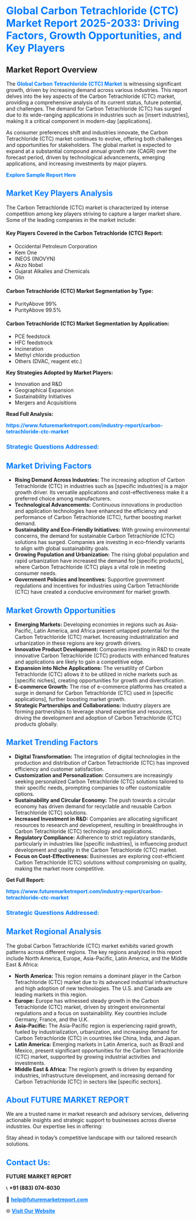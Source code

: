 <h1 style="color: #007BFF;">Global Carbon Tetrachloride (CTC) Market Report 2025-2033: Driving Factors, Growth Opportunities, and Key Players</h1>

<section id="overview">
<h2>Market Report Overview</h2>
<p>The <a href="https://www.futuremarketreport.com/industry-report/carbon-tetrachloride-ctc-market" style="color: #007BFF; text-decoration: none;"><strong>Global Carbon Tetrachloride (CTC) Market</strong></a> is witnessing significant growth, driven by increasing demand across various industries. This report delves into the key aspects of the Carbon Tetrachloride (CTC) market, providing a comprehensive analysis of its current status, future potential, and challenges. The demand for Carbon Tetrachloride (CTC) has surged due to its wide-ranging applications in industries such as [insert industries], making it a critical component in modern-day [applications].</p>
<p>As consumer preferences shift and industries innovate, the Carbon Tetrachloride (CTC) market continues to evolve, offering both challenges and opportunities for stakeholders. The global market is expected to expand at a substantial compound annual growth rate (CAGR) over the forecast period, driven by technological advancements, emerging applications, and increasing investments by major players.</p>
</section>

<section id="overview">
<p><a href="https://www.futuremarketreport.com/request-sample/reportId=40911" style="color: #007BFF; text-decoration: none;"><strong>Explore Sample Report Here</strong></a></p>
</section>

<section id="key-players">
<h2 style="color: #007BFF;">Market Key Players Analysis</h2>
<p>The Carbon Tetrachloride (CTC) market is characterized by intense competition among key players striving to capture a larger market share. Some of the leading companies in the market include:</p>
<h4>Key Players Covered in the Carbon Tetrachloride (CTC) Report:</h4>
<ul><li>Occidental Petroleum Corporation</li><li>Kem One</li><li>INEOS (INOVYN)</li><li>Akzo Nobel</li><li>Gujarat Alkalies and Chemicals</li><li>Olin</li></ul>
<h4>Carbon Tetrachloride (CTC) Market Segmentation by Type:</h4>
<ul><li>PurityAbove 99%</li><li>PurityAbove 99.5%</li></ul>

<h4>Carbon Tetrachloride (CTC) Market Segmentation by Application:</h4>
<ul><li>PCE feedstock</li><li>HFC feedstrock</li><li>Incineration</li><li>Methyl chloride production</li><li>Others (DVAC, reagent etc.)</li></ul>
<p><strong>Key Strategies Adopted by Market Players:</strong></p>
<ul>
<li>Innovation and R&D</li>
<li>Geographical Expansion</li>
<li>Sustainability Initiatives</li>
<li>Mergers and Acquisitions</li>
</ul>
</section>

<section>
<p><strong>Read Full Analysis: </strong></p><a href="https://www.futuremarketreport.com/industry-report/carbon-tetrachloride-ctc-market" style="color: #007BFF; text-decoration: none;"><strong>https://www.futuremarketreport.com/industry-report/carbon-tetrachloride-ctc-market</strong></a>
<h3 style="color: #007BFF;">Strategic Questions Addressed:</h3>
</section>

<section id="driving-factors">
<h2 style="color: #007BFF;">Market Driving Factors</h2>
<ul>
<li><strong>Rising Demand Across Industries:</strong> The increasing adoption of Carbon Tetrachloride (CTC) in industries such as [specific industries] is a major growth driver. Its versatile applications and cost-effectiveness make it a preferred choice among manufacturers.</li>
<li><strong>Technological Advancements:</strong> Continuous innovations in production and application technologies have enhanced the efficiency and performance of Carbon Tetrachloride (CTC), further boosting market demand.</li>
<li><strong>Sustainability and Eco-Friendly Initiatives:</strong> With growing environmental concerns, the demand for sustainable Carbon Tetrachloride (CTC) solutions has surged. Companies are investing in eco-friendly variants to align with global sustainability goals.</li>
<li><strong>Growing Population and Urbanization:</strong> The rising global population and rapid urbanization have increased the demand for [specific products], where Carbon Tetrachloride (CTC) plays a vital role in meeting consumer needs.</li>
<li><strong>Government Policies and Incentives:</strong> Supportive government regulations and incentives for industries using Carbon Tetrachloride (CTC) have created a conducive environment for market growth.</li>
</ul>
</section>

<section id="growth-opportunities">
<h2 style="color: #007BFF;">Market Growth Opportunities</h2>
<ul>
<li><strong>Emerging Markets:</strong> Developing economies in regions such as Asia-Pacific, Latin America, and Africa present untapped potential for the Carbon Tetrachloride (CTC) market. Increasing industrialization and urbanization in these regions are key growth drivers.</li>
<li><strong>Innovative Product Development:</strong> Companies investing in R&D to create innovative Carbon Tetrachloride (CTC) products with enhanced features and applications are likely to gain a competitive edge.</li>
<li><strong>Expansion into Niche Applications:</strong> The versatility of Carbon Tetrachloride (CTC) allows it to be utilized in niche markets such as [specific niches], creating opportunities for growth and diversification.</li>
<li><strong>E-commerce Growth:</strong> The rise of e-commerce platforms has created a surge in demand for Carbon Tetrachloride (CTC) used in [specific applications], further boosting market growth.</li>
<li><strong>Strategic Partnerships and Collaborations:</strong> Industry players are forming partnerships to leverage shared expertise and resources, driving the development and adoption of Carbon Tetrachloride (CTC) products globally.</li>
</ul>
</section>

<section id="trending-factors">
<h2 style="color: #007BFF;">Market Trending Factors</h2>
<ul>
<li><strong>Digital Transformation:</strong> The integration of digital technologies in the production and distribution of Carbon Tetrachloride (CTC) has improved efficiency and customer satisfaction.</li>
<li><strong>Customization and Personalization:</strong> Consumers are increasingly seeking personalized Carbon Tetrachloride (CTC) solutions tailored to their specific needs, prompting companies to offer customizable options.</li>
<li><strong>Sustainability and Circular Economy:</strong> The push towards a circular economy has driven demand for recyclable and reusable Carbon Tetrachloride (CTC) solutions.</li>
<li><strong>Increased Investment in R&D:</strong> Companies are allocating significant resources to research and development, resulting in breakthroughs in Carbon Tetrachloride (CTC) technology and applications.</li>
<li><strong>Regulatory Compliance:</strong> Adherence to strict regulatory standards, particularly in industries like [specific industries], is influencing product development and quality in the Carbon Tetrachloride (CTC) market.</li>
<li><strong>Focus on Cost-Effectiveness:</strong> Businesses are exploring cost-efficient Carbon Tetrachloride (CTC) solutions without compromising on quality, making the market more competitive.</li>
</ul>
</section>

<section>
<p><strong>Get Full Report: </strong></p><a href="https://www.futuremarketreport.com/industry-report/carbon-tetrachloride-ctc-market" style="color: #007BFF; text-decoration: none;"><strong>https://www.futuremarketreport.com/industry-report/carbon-tetrachloride-ctc-market</strong></a>
<h3 style="color: #007BFF;">Strategic Questions Addressed:</h3>
</section>


<section id="regional-analysis">
<h2 style="color: #007BFF;">Market Regional Analysis</h2>
<p>The global Carbon Tetrachloride (CTC) market exhibits varied growth patterns across different regions. The key regions analyzed in this report include North America, Europe, Asia-Pacific, Latin America, and the Middle East & Africa:</p>
<ul>
<li><strong>North America:</strong> This region remains a dominant player in the Carbon Tetrachloride (CTC) market due to its advanced industrial infrastructure and high adoption of new technologies. The U.S. and Canada are leading markets in this region.</li>
<li><strong>Europe:</strong> Europe has witnessed steady growth in the Carbon Tetrachloride (CTC) market, driven by stringent environmental regulations and a focus on sustainability. Key countries include Germany, France, and the U.K.</li>
<li><strong>Asia-Pacific:</strong> The Asia-Pacific region is experiencing rapid growth, fueled by industrialization, urbanization, and increasing demand for Carbon Tetrachloride (CTC) in countries like China, India, and Japan.</li>
<li><strong>Latin America:</strong> Emerging markets in Latin America, such as Brazil and Mexico, present significant opportunities for the Carbon Tetrachloride (CTC) market, supported by growing industrial activities and investments.</li>
<li><strong>Middle East & Africa:</strong> The region’s growth is driven by expanding industries, infrastructure development, and increasing demand for Carbon Tetrachloride (CTC) in sectors like [specific sectors].</li>
</ul>
</section>

<footer>
<h2 style="color: #007BFF;">About FUTURE MARKET REPORT</h2>
<p>We are a trusted name in market research and advisory services, delivering actionable insights and strategic support to businesses across diverse industries. Our expertise lies in offering:</p>

<p>Stay ahead in today’s competitive landscape with our tailored research solutions.</p>

<h2 style="color: #007BFF;">Contact Us:</h2>
<p><strong>FUTURE MARKET REPORT</strong></p>
<p>📞 <strong>+91 (883) 074-8030</strong></p>
<p>📧 <strong><a href="mailto:help@futuremarketreport.com" style="color: #007BFF;">help@futuremarketreport.com</a></strong></p>
<p>🌐 <strong><a href="https://www.futuremarketreport.com/" style="color: #007BFF;">Visit Our Website</a></strong></p>
</footer>